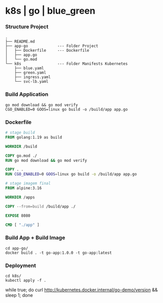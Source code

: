 # k8s | go | blue_green

### Structure Project
``` shell
.
├── README.md
├── app-go             --- Folder Project
│   ├── Dockerfile     --- Dockerfile
│   ├── app.go
│   └── go.mod
└── k8s                --- Folder Manifests Kubernetes
    ├── blue.yaml
    ├── green.yaml
    ├── ingress.yaml
    └── svc-lb.yaml
```

### Build Application
``` shell
go mod download && go mod verify
CGO_ENABLED=0 GOOS=linux go build -o /build/app app.go
```

### Dockerfile
``` Dockerfile
# stage build
FROM golang:1.19 as build

WORKDIR /build

COPY go.mod ./
RUN go mod download && go mod verify

COPY . .
RUN CGO_ENABLED=0 GOOS=linux go build -o /build/app app.go

# stage imagem final
FROM alpine:3.16

WORKDIR /apps

COPY --from=build /build/app ./

EXPOSE 8080

CMD [ "./app" ]
```

### Build App + Build Image
``` shell
cd app-go/
docker build . -t go-app:1.0.0 -t go-app:latest
```

### Deployment
``` shell
cd k8s/
kubectl apply -f .
```


 while true; do curl http://kubernetes.docker.internal/go-demo/version && sleep 1; done